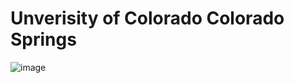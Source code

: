 # Unverisity of Colorado Colorado Springs

![image](https://scontent-den4-1.xx.fbcdn.net/v/t39.30808-6/348426426_3389207997964257_6079054747252763904_n.jpg?_nc_cat=108&ccb=1-7&_nc_sid=5f2048&_nc_ohc=QA7BrW7sghcAX-xTmTk&_nc_ht=scontent-den4-1.xx&oh=00_AfBwl2mVKSW32WVh9FVdWXIKc9LWxZGpNaLPwzUzMAeJ1g&oe=655137F3)
